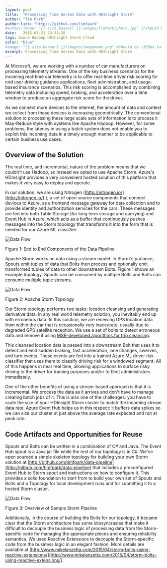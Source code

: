 ```yaml
---
layout: post
title:  "Processing Time Series Data with HDInsight Storm"
author: "Tim Park"
author-link: "https://github.com/timfpark"
#author-image: "{{ site.baseurl }}/images/TimPark/photo.jpg" //should be square dimensions
date:   2015-07-21 23:34:28
tags: Azure Hadoop HDInsight Storm Cloud
color: "blue"
#image: "{{ site.baseurl }}/images/imagename.png" #should be ~350px tall
excerpt: Processing Time Series Data with HDInsight Storm
---
```


At Microsoft, we are working with a number of car manufacturers on processing telemetry streams.  One of the key business scenarios for the incoming real-time car telemetry is to offer real-time driver risk scoring for end user driving guidance applications, fleet administration, and usage-based insurance scenarios. This risk scoring is accomplished by combining telemetry data including speed, braking, and acceleration over a time window to produce an aggregate risk score for the driver.

As we connect more devices to the internet, the amount of data and context we collect from these devices is increasing geometrically. The conventional solution to processing these large scale sets of information is to process it Map-Reduce style with systems like Apache Hadoop.  However, for some problems, the latency in using a batch system does not enable you to exploit this incoming data in a timely enough manner to be applicable to certain business use cases.

## Overview of the Solution

The real time, and incremental, nature of the problem means that we couldn't use Hadoop, so instead we opted to use Apache Storm. Azure's HDInsight provides a very convenient hosted solution of this platform that makes it very easy to deploy and operate.

In our solution, we are using Nitrogen ([http://nitrogen.io/](http://nitrogen.io/) ), a set of open source components that connect devices to Azure, as a frontend message gateway for data collection and to provide identity and authorization services for the cars.  These messages are fed into both Table Storage (for long term storage and querying) and Event Hub in Azure, which acts as a buffer that continuously pushes messages into the Storm topology that transforms it into the form that is needed for our Azure ML classifier.

![Data Flow]({{site.baseurl}}/images/2015-07-21-Processing-Time-Series-Data-with-HDInsight-Storm_images/image001.png)

Figure 1: End to End Components of the Data Pipeline

Apache Storm works on data using a stream model. In Storm's parlance, Spouts emit tuples of data that Bolts then process and optionally emit transformed tuples of data to other downstream Bolts.  Figure 1 shows an example topology.  Spouts can be consumed by multiple Bolts and Bolts can consume multiple tuple streams.

![Data Flow]({{site.baseurl}}/images/2015-07-21-Processing-Time-Series-Data-with-HDInsight-Storm_images/image002.png)

Figure 2: Apache Storm Topology

Our Storm topology performs two tasks:  location cleansing and generating derivative data.  In any real world telemetry solution, you inevitably end up with erroneous data. In this solution, we are receiving GPS location data from within the car that is occasionally very inaccurate, usually due to degraded GPS satellite reception.  We use a set of bolts to detect erroneous data and remove it using [MSR-developed algorithms for trip cleansing](http://research.microsoft.com/en-us/um/people/jckrumm/Publications%202008/sae%20route%20prediction%20-%20camera%20ready%20v3.pdf).

This cleansed location data is passed into a downstream Bolt that uses it to detect and emit sudden braking, fast acceleration, lane changes, swerves, and turn events.  These events are fed into a trained Azure ML driver risk classifier that uses them to classify driving risk for a windowed segment.  All of this happens in near real time, allowing applications to surface risky driving to the driver for training purposes and/or to fleet administrators immediately.

One of the other benefits of using a stream-based approach is that it is incremental.  We process the data as it arrives and don't have to manage creating batch jobs of it.  This is also one of the challenges: you have to scale the size of your HDInsight Storm cluster to match the incoming stream data rate.  Azure Event Hub helps us in this respect: it buffers data spikes so we can size our cluster at just above the average rate expected and not at peak rate.

## Code Artifacts and Opportunities for Reuse

Spouts and Bolts can be written in a combination of C# and Java. The Event Hub spout is a Java jar file while the rest of our topology is in C#. We've open sourced a simple skeleton topology for building your own Storm solution at [http://github.com/timfpark/data-pipeline](http://github.com/timfpark/data-pipeline) that includes a preconfigured Event Hub to Storm spout and instructions on how to configure it.  This provides a solid foundation to start from to build your own set of Spouts and Bolts and a Topology for local development runs and for submitting it to a hosted Storm cluster.

![Data Flow]({{site.baseurl}}/images/2015-07-21-Processing-Time-Series-Data-with-HDInsight-Storm_images/image003.png)

Figure 3: Overview of Sample Storm Pipeline

Additionally, in the course of building the Bolts for our topology, it became clear that the Storm architecture has some idiosyncrasies that make it difficult to decouple the business logic of processing data from the Storm-specific code for managing the appropriate pieces and ensuring reliability semantics.  We used Reactive Extensions to decouple the Storm-specific code from the business logic in an elegant fashion.  More details are available at [http://www.mikelanzetta.com/2015/04/storm-bolts-using-reactive-extensions/](http://www.mikelanzetta.com/2015/04/storm-bolts-using-reactive-extensions/).
